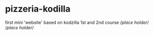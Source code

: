 # pizzeria-kodilla
first mini 'website'
based on kodzilla 1st and 2nd course
/*place holder*/
/*place holder*/
